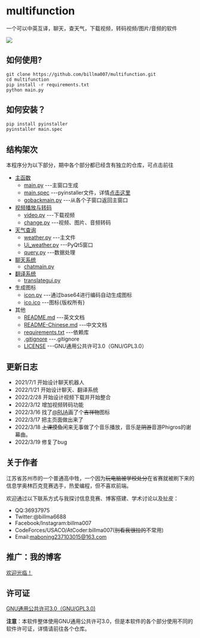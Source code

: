 # multifunction

一个可以中英互译，聊天，查天气，下载视频，转码视频/图片/音频的软件

![ ](https://cdn.jsdelivr.net/gh/billma007/imagesave/mainback.png)

## 如何使用?

```git
git clone https://github.com/billma007/multifunction.git
cd multifunction
pip install -r requirements.txt
python main.py
```

## 如何安装？

```cmd
pip install pyinstaller
pyinstaller main.spec
```

## 结构架次

本程序分为以下部分，期中各个部分都已经含有独立的仓库，可点击前往

- [主函数](https://github.com/billma007/videodownloadergui)
  - [main.py](main.py) ---主窗口生成
  - [main.spec](main.spec) ---pyinstaller文件，详情[点击这里](https://github.com/billma007/videodownloadergui#how-to-compile)
  - [gobackmain.py](gobackmain.py) ---从各个子窗口返回主窗口
- [视频播放与转码](https://github.com/billma007/videodownloadergui)
  - [video.py](video.py) ---下载视频
  - [change.py](change.py) ---视频、图片、音频转码
- [天气查询](https://github.com/billma007/weatherGUI2)
  - [weather.py](weather.py) ---主文件
  - [Ui_weather.py](Ui_weather.py) ---PyQt5窗口
  - [query.py](query.py) ---数据处理
- [聊天系统](https://github.com/billma007/mgchatrobot2)
  - [chatmain.py](chatmain.py)
- [翻译系统](https://github.com/billma007/pythontranslator)
  - [translategui.py](translategui.py)
- 生成图标
  - [icon.py](icon.py) ---通过base64进行编码自动生成图标
  - [ico.ico](ico.ico) ---图标{版权所有}
- 其他
  - [README.md](README.md) ---英文文档
  - [README-Chinese.md](README-Chinese.md) ---中文文档
  - [requirements.txt](requirements.txt) ---依赖库
  - [.gitignore](.gitignore) ---.gitignore
  - [LICENSE](LICENSE) ---GNU通用公共许可3.0（GNU/GPL3.0）

## 更新日志

- 2021/7/1 开始设计聊天机器人
- 2022/1/21 开始设计聊天、翻译系统
- 2022/2/28 开始设计视频下载并开始整合
- 2022/3/12 增加视频转码功能
- 2022/3/16 找了[@RUA](http://2278365235.qzone.qq.com)画了个~~吉祥物~~图标
- 2022/3/17 把主页面做出来了
- 2022/3/18 ~~上课摸鱼~~闲来无事做了个音乐播放，音乐是~~阴游~~音游Phigros的谢幕曲。
- 2022/3/19 修复了bug

## 关于作者

江苏省苏州市的一个普通高中牲，一个因为~~玩电脑被学校处分~~在省赛就被刷下来的信息学奥林匹克竞赛选手，热爱编程，但不喜欢前端。

欢迎通过以下联系方式与我探讨信息竞赛、博客搭建、学术讨论以及扯皮：

- QQ:36937975
- Twitter:@billma6688
- Facebook/Instagram:billma007
- CodeForces/USACO/AtCoder:billma007(~~别看我很拉的~~不常用)
- Email:maboning237103015@163.com

## 推广：我的博客

[欢迎光临！](https://billma.top)

## 许可证

[GNU通用公共许可3.0（GNU/GPL3.0)](LICENSE)

**注意**：本软件整体使用GNU通用公共许可3.0，但是本软件的各个部分使用不同的软件许可证，详情请前往各个仓库。